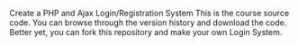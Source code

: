 Create a PHP and Ajax Login/Registration System
This is the course source code. You can browse through the version history and download the code. Better yet, you can fork this repository and make your own Login System.
